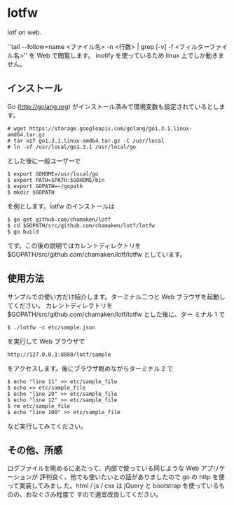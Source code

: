 lotfw
=====

lotf on web.

``tail --follow=name <ファイル名> -n <行数> | grep [-v] -f <フィルターファイル名>'' を Web で閲覧します。
inotify を使っているため linux 上でしか動きません。


インストール
------------

Go (http://golang.org) がインストール済みで環境変数も設定されているとします。

    # wget https://storage.googleapis.com/golang/go1.3.1.linux-amd64.tar.gz
    # tar xzf go1.3.1.linux-amd64.tar.gz -C /usr/local
    # ln -sf /usr/local/go1.3.1 /usr/local/go

とした後に一般ユーザーで

    $ export GOHOME=/usr/local/go
    $ export PATH=$PATH:$GOHOME/bin
    $ export GOPATH=~/gopath
    $ mkdir $GOPATH

を例とします。lotfw のインストールは

    $ go get github.com/chamaken/lotf
    $ cd $GOPATH/src/github.com/chamaken/lotf/lotfw
    $ go build

です。この後の説明ではカレントディレクトリを
$GOPATH/src/github.com/chamaken/lotf/lotfw としています。


使用方法
--------

サンプルでの使い方だけ紹介します。ターミナル二つと Web ブラウザを起動してください。
カレントディレクトリを $GOPATH/src/github.com/chamaken/lotf/lotfw とした後に、ター
ミナル 1 で

    $ ./lotfw -c etc/sample.json

を実行して Web ブラウザで

    http://127.0.0.1:8088/lotf/sample

をアクセスします。後にブラウザ眺めながらターミナル 2 で

    $ echo "line 11" >> etc/sample_file
    $ echo >> etc/sample_file
    $ echo "line 20" >> etc/sample_file
    $ echo "line 12" >> etc/sample_file
    $ rm etc/sample_file
    $ echo "line 100" >> etc/sample_file

など実行してみてください。


その他、所感
------------

ログファイルを眺めるにあたって、内部で使っている同じような Web アプリケーションが
評判良く、他でも使いたいとの話がありましたので go の http を使って実装してみまし
た。html / js / css は jQuery と bootstrap を使っているものの、おなぐさみ程度で
すので適宜改良してください。

